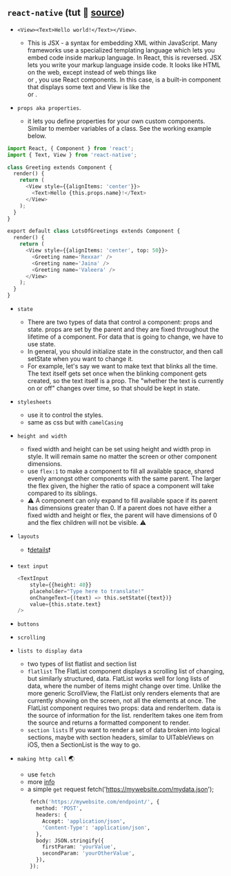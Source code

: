`react-native` (tut 📙 [source](https://egghead.io/lessons/react-native-create-a-react-native-app-and-run-it-on-the-ios-simulator-and-android-emulator))
---

- `<View><Text>Hello world!</Text></View>`.
    + This is JSX - a syntax for embedding XML within JavaScript. Many frameworks use a specialized templating language which lets you embed code inside markup language. In React, this is reversed. JSX lets you write your markup language inside code. It looks like HTML on the web, except instead of web things like <div> or <span>, you use React components. In this case, <Text> is a built-in component that displays some text and View is like the <div> or <span>.

- `props aka properties`.
    + it lets you define properties for your own custom components. Similar to member variables of a class. See the working example below.
```python
import React, { Component } from 'react';
import { Text, View } from 'react-native';

class Greeting extends Component {
  render() {
    return (
      <View style={{alignItems: 'center'}}>
        <Text>Hello {this.props.name}!</Text>
      </View>
    );
  }
}

export default class LotsOfGreetings extends Component {
  render() {
    return (
      <View style={{alignItems: 'center', top: 50}}>
        <Greeting name='Rexxar' />
        <Greeting name='Jaina' />
        <Greeting name='Valeera' />
      </View>
    );
  }
}
```
- `state`
    + There are two types of data that control a component: props and state. props are set by the parent and they are fixed throughout the lifetime of a component. For data that is going to change, we have to use state. 
    + In general, you should initialize state in the constructor, and then call setState when you want to change it.
    + For example, let's say we want to make text that blinks all the time. The text itself gets set once when the blinking component gets created, so the text itself is a prop. The "whether the text is currently on or off" changes over time, so that should be kept in state.

- `stylesheets` 
    + use it to control the styles.
    + same as css but with `camelCasing`  

- `height and width`
    + fixed width and height can be set using height and width prop in style. It will remain same no matter the screen or other component dimensions.
    + use `flex:1` to make a component to fill all available space, shared evenly amongst other components with the same parent. The larger the flex given, the higher the ratio of space a component will take compared to its siblings.
    + ⚠️ A component can only expand to fill available space if its parent has dimensions greater than 0. If a parent does not have either a fixed width and height or flex, the parent will have dimensions of 0 and the flex children will not be visible. ⚠️ 
    
- `layouts`
    + ❗️[details](https://medium.com/wix-engineering/the-full-react-native-layout-cheat-sheet-a4147802405c)❗️

- `text input`
    ```python
    <TextInput
        style={{height: 40}}
        placeholder="Type here to translate!"
        onChangeText={(text) => this.setState({text})}
        value={this.state.text}
    />  
    ```
- `buttons`
- `scrolling`
- `lists to display data`
    +  two types of list flatlist and section list
    +  `flatlist` The FlatList component displays a scrolling list of changing, but similarly structured, data. FlatList works well for long lists of data, where the number of items might change over time. Unlike the more generic ScrollView, the FlatList only renders elements that are currently showing on the screen, not all the elements at once. The FlatList component requires two props: data and renderItem. data is the source of information for the list. renderItem takes one item from the source and returns a formatted component to render.
    + `section lists` If you want to render a set of data broken into logical sections, maybe with section headers, similar to UITableViews on iOS, then a SectionList is the way to go.
- `making http call` 🌏
    + use `fetch`
    + more [info](https://developer.mozilla.org/en-US/docs/Web/API/Request)
    + a simple `get` request  fetch('https://mywebsite.com/mydata.json');
    ```python 
        fetch('https://mywebsite.com/endpoint/', {
          method: 'POST',
          headers: {
            Accept: 'application/json',
            'Content-Type': 'application/json',
          },
          body: JSON.stringify({
            firstParam: 'yourValue',
            secondParam: 'yourOtherValue',
          }),
        });
    ```
        
        








